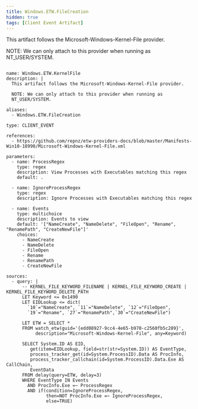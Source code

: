 ```yaml
---
title: Windows.ETW.FileCreation
hidden: true
tags: [Client Event Artifact]
---
```


This artifact follows the Microsoft-Windows-Kernel-File provider.

NOTE: We can only attach to this provider when running as
NT_USER/SYSTEM.


<pre><code class="language-yaml">
name: Windows.ETW.KernelFile
description: |
  This artifact follows the Microsoft-Windows-Kernel-File provider.

  NOTE: We can only attach to this provider when running as
  NT_USER/SYSTEM.

aliases:
  - Windows.ETW.FileCreation

type: CLIENT_EVENT

references:
  - https://github.com/repnz/etw-providers-docs/blob/master/Manifests-Win10-18990/Microsoft-Windows-Kernel-File.xml

parameters:
  - name: ProcessRegex
    type: regex
    description: View Processes with Executables matching this regex
    default: .

  - name: IgnoreProcessRegex
    type: regex
    description: Ignore Processes with Executables matching this regex

  - name: Events
    type: multichoice
    description: Events to view
    default: '["NameCreate", "NameDelete", "FileOpen", "Rename", "RenamePath", "CreateNewFile"]'
    choices:
      - NameCreate
      - NameDelete
      - FileOpen
      - Rename
      - RenamePath
      - CreateNewFile

sources:
  - query: |
      -- KERNEL_FILE_KEYWORD_FILENAME | KERNEL_FILE_KEYWORD_CREATE | KERNEL_FILE_KEYWORD_DELETE_PATH
      LET Keyword &lt;= 0x1490
      LET EIDLookup &lt;= dict(
        `10`="NameCreate", `11`="NameDelete", `12`="FileOpen",
        `19`="Rename", `27`="RenamePath",`30`="CreateNewFile")

      LET ETW = SELECT *
      FROM watch_etw(guid='{edd08927-9cc4-4e65-b970-c2560fb5c289}',
           description="Microsoft-Windows-Kernel-File", any=Keyword)

      SELECT System.ID AS EID,
         get(item=EIDLookup, field=str(str=System.ID)) AS EventType,
         process_tracker_get(id=System.ProcessID).Data AS ProcInfo,
         process_tracker_callchain(id=System.ProcessID).Data.Exe AS CallChain,
         EventData
      FROM delay(query=ETW, delay=3)
      WHERE EventType IN Events
        AND ProcInfo.Exe =~ ProcessRegex
        AND if(condition=IgnoreProcessRegex,
               then=NOT ProcInfo.Exe =~ IgnoreProcessRegex,
               else=TRUE)

</code></pre>

